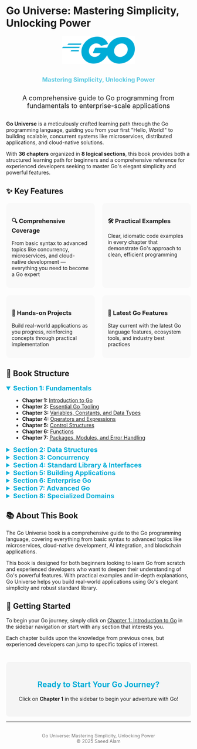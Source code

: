# Go Universe: Mastering Simplicity, Unlocking Power

<div style="text-align: center;">
  <img src="./images/go-universe.png" alt="Go Universe Logo" style="max-width: 200px; margin: 0 auto 20px;" />
</div>

<div style="text-align: center; margin-bottom: 30px;">
  <h3 style="color: #5DC9E2; margin-top: 10px; margin-bottom: 30px;">Mastering Simplicity, Unlocking Power</h3>
  <p style="font-size: 18px; max-width: 600px; margin: 0 auto 30px auto;">
    A comprehensive guide to Go programming from fundamentals to enterprise-scale applications
  </p>
</div>

**Go Universe** is a meticulously crafted learning path through the Go programming language, guiding you from your first "Hello, World!" to building scalable, concurrent systems like microservices, distributed applications, and cloud-native solutions.

With **36 chapters** organized in **8 logical sections**, this book provides both a structured learning path for beginners and a comprehensive reference for experienced developers seeking to master Go's elegant simplicity and powerful features.

## ✨ Key Features

<div style="display: grid; grid-template-columns: 1fr 1fr; gap: 20px; margin: 20px 0;">
  <div style="padding: 15px; background-color: #f9f9f9; border-radius: 10px;">
    <h3>🔍 Comprehensive Coverage</h3>
    <p>From basic syntax to advanced topics like concurrency, microservices, and cloud-native development — everything you need to become a Go expert</p>
  </div>
  <div style="padding: 15px; background-color: #f9f9f9; border-radius: 10px;">
    <h3>🛠️ Practical Examples</h3>
    <p>Clear, idiomatic code examples in every chapter that demonstrate Go's approach to clean, efficient programming</p>
  </div>
  <div style="padding: 15px; background-color: #f9f9f9; border-radius: 10px;">
    <h3>🧪 Hands-on Projects</h3>
    <p>Build real-world applications as you progress, reinforcing concepts through practical implementation</p>
  </div>
  <div style="padding: 15px; background-color: #f9f9f9; border-radius: 10px;">
    <h3>🔄 Latest Go Features</h3>
    <p>Stay current with the latest Go language features, ecosystem tools, and industry best practices</p>
  </div>
</div>

## 📖 Book Structure

<details open>
<summary style="cursor: pointer; font-weight: bold; font-size: 18px; color: #00ADD8;"><strong>Section 1: Fundamentals</strong></summary>

<div style="padding-left: 20px;">

- **Chapter 1:** [Introduction to Go](./chapters/Chapter-1-introduction-to-go.md)
- **Chapter 2:** [Essential Go Tooling](./chapters/Chapter-2-Essential-Go-Tooling.md)
- **Chapter 3:** [Variables, Constants, and Data Types](./chapters/Chapter-3-Variables-Constants-and-Data-Types.md)
- **Chapter 4:** [Operators and Expressions](./chapters/Chapter-4-Operators-and-Expressions.md)
- **Chapter 5:** [Control Structures](./chapters/Chapter-5-Control-Structures.md)
- **Chapter 6:** [Functions](./chapters/Chapter-6-Functions.md)
- **Chapter 7:** [Packages, Modules, and Error Handling](./chapters/Chapter-7-Packages-Modules-and-Error-Handling.md)
</div>
</details>

<details>
<summary style="cursor: pointer; font-weight: bold; font-size: 18px; color: #00ADD8;"><strong>Section 2: Data Structures</strong></summary>

<div style="padding-left: 20px;">

- **Chapter 8:** [Arrays, Slices, and Strings](./chapters/Chapter-8-Arrays-Slices-Strings.md)
- **Chapter 9:** [Maps and Pointers](./chapters/Chapter-9-Maps-And-Pointers.md)
- **Chapter 10:** [Structs and Methods](./chapters/Chapter-10-Structs.md)
</div>
</details>

<details>
<summary style="cursor: pointer; font-weight: bold; font-size: 18px; color: #00ADD8;"><strong>Section 3: Concurrency</strong></summary>

<div style="padding-left: 20px;">

- **Chapter 11:** [Goroutines](./chapters/Chapter-11-Goroutines.md)
- **Chapter 12:** [Channels](./chapters/Chapter-12-Channels.md)
- **Chapter 13:** [Concurrency Patterns](./chapters/Chapter-13-Concurrency-Patterns.md)
</div>
</details>

<details>
<summary style="cursor: pointer; font-weight: bold; font-size: 18px; color: #00ADD8;"><strong>Section 4: Standard Library & Interfaces</strong></summary>

<div style="padding-left: 20px;">

- **Chapter 14:** [Common Packages](./chapters/Chapter-14-Common-Packages.md)
- **Chapter 15:** [File I/O](./chapters/Chapter-15-File-IO.md)
- **Chapter 16:** [Testing](./chapters/Chapter-16-Testing.md)
- **Chapter 17:** [Interfaces](./chapters/Chapter-17-Interfaces.md)
- **Chapter 18:** [Reflection](./chapters/Chapter-18-Reflection.md)
- **Chapter 19:** [Generics](./chapters/Chapter-19-Generics.md)
</div>
</details>

<details>
<summary style="cursor: pointer; font-weight: bold; font-size: 18px; color: #00ADD8;"><strong>Section 5: Building Applications</strong></summary>

<div style="padding-left: 20px;">

- **Chapter 20:** [Databases](./chapters/Chapter-20-Databases.md)
- **Chapter 21:** [Building RESTful APIs](./chapters/Chapter-21-Building-RESTful-APIs.md)
- **Chapter 22:** [Microservices](./chapters/Chapter-22-Microservices.md)
- **Chapter 23:** [Clean Code](./chapters/Chapter-23-Clean-Code.md)
- **Chapter 24:** [Design Patterns](./chapters/Chapter-24-Design-Patterns.md)
- **Chapter 25:** [Performance](./chapters/Chapter-25-Performance.md)
- **Chapter 26:** [CLI Tools](./chapters/Chapter-26-CLI-Tools.md)
</div>
</details>

<details>
<summary style="cursor: pointer; font-weight: bold; font-size: 18px; color: #00ADD8;"><strong>Section 6: Enterprise Go</strong></summary>

<div style="padding-left: 20px;">

- **Chapter 27:** [Platform Engineering](./chapters/Chapter-27-Platform-Engineering.md)
- **Chapter 28:** [Event-Driven Architecture](./chapters/Chapter-28-Event-Driven-Architecture.md)
- **Chapter 29:** [Domain-Driven Design](./chapters/Chapter-29-Domain-Driven-Design.md)
- **Chapter 30:** [Observability-Driven Development](./chapters/Chapter-30-Observability-Driven-Development.md)
- **Chapter 31:** [Go for Production](./chapters/Chapter-31-Go-for-Production.md)
- **Chapter 32:** [Enterprise-Grade Security](./chapters/Chapter-32-Enterprise-Grade-Security.md)
</div>
</details>

<details>
<summary style="cursor: pointer; font-weight: bold; font-size: 18px; color: #00ADD8;"><strong>Section 7: Advanced Go</strong></summary>

<div style="padding-left: 20px;">

- **Chapter 33:** [High-Performance Go](./chapters/Chapter-33-High-Performance-Go.md)
- **Chapter 34:** [Cloud-Native Go](./chapters/Chapter-34-Cloud-Native-Go.md)
</div>
</details>

<details>
<summary style="cursor: pointer; font-weight: bold; font-size: 18px; color: #00ADD8;"><strong>Section 8: Specialized Domains</strong></summary>

<div style="padding-left: 20px;">

- **Chapter 35:** [Go for AI and LLMs](./chapters/Chapter-35-Go-for-AI-and-LLMs.md)
- **Chapter 36:** [Go for Blockchain and Crypto](./chapters/Chapter-36-Go-for-Blockchain-and-Crypto.md)
</div>
</details>

## 📚 About This Book

The Go Universe book is a comprehensive guide to the Go programming language, covering everything from basic syntax to advanced topics like microservices, cloud-native development, AI integration, and blockchain applications.

This book is designed for both beginners looking to learn Go from scratch and experienced developers who want to deepen their understanding of Go's powerful features. With practical examples and in-depth explanations, Go Universe helps you build real-world applications using Go's elegant simplicity and robust standard library.

## 🚀 Getting Started

To begin your Go journey, simply click on [Chapter 1: Introduction to Go](./chapters/Chapter-1-introduction-to-go.md) in the sidebar navigation or start with any section that interests you.

Each chapter builds upon the knowledge from previous ones, but experienced developers can jump to specific topics of interest.

<div style="text-align: center; margin-top: 40px; padding: 20px; background-color: #f5f5f5; border-radius: 8px;">
  <h2 style="color: #00ADD8;">Ready to Start Your Go Journey?</h2>
  <p style="margin-bottom: 20px;">Click on <strong>Chapter 1</strong> in the sidebar to begin your adventure with Go!</p>
</div>

---

<div style="text-align: center; margin-top: 30px; font-size: 0.9em; color: #777;">
  Go Universe: Mastering Simplicity, Unlocking Power<br>
  &copy; 2025 Saeed Alam
</div>
